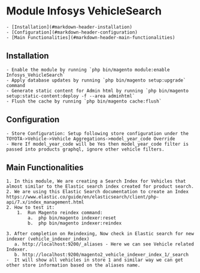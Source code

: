 # Module Infosys VehicleSearch

	- [Installation](#markdown-header-installation)
	- [Configuration](#markdown-header-configuration)
	- [Main Functionalities](#markdown-header-main-functionalities)

## Installation

	- Enable the module by running `php bin/magento module:enable Infosys_VehicleSearch`
	- Apply database updates by running `php bin/magento setup:upgrade` command
	- Generate static content for Admin html by running `php bin/magento setup:static-content:deploy -f --area adminhtml`
	- Flush the cache by running `php bin/magento cache:flush`

## Configuration

	- Store Configuration: Setup following store configuration under the TOYOTA->Vehicle->Vehicle Aggregations->model_year_code Override	
	- Here If model_year_code will be Yes then model_year_code filter is passed into products graphql, ignore other vehicle filters.

## Main Functionalities
	1. In this module, We are creating a Search Index for Vehicles that almost similar to the Elastic search index created for product search.
	2. We are using this Elastic Search documentation to create an Index https://www.elastic.co/guide/en/elasticsearch/client/php-api/7.x/index_management.html
	2. How to test it: 
		1.	Run Magento reindex command:
			a.	php bin/magento indexer:reset
			b.	php bin/magento indexer:reindex

    3. After completion on Reindexing, Now check in Elastic search for new indexer (vehicle_indexer_index)
	   a. http://localhost:9200/_aliases - Here we can see Vehicle related Indexer.
	   b. http://localhost:9200/magento2_vehicle_indexer_index_1/_search  -  It will show all vehicles in store 1 and similar way we can get other store information based on the aliases name.



